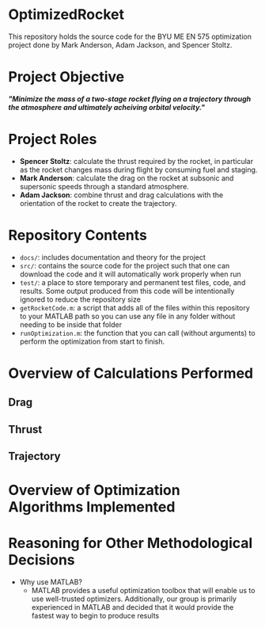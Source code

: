 # OptimizedRocket
This repository holds the source code for the BYU ME EN 575 optimization project done by Mark Anderson, Adam Jackson, and Spencer Stoltz.

# Project Objective
***"Minimize the mass of a two-stage rocket flying on a trajectory through the atmosphere and ultimately acheiving orbital velocity."***

# Project Roles
- **Spencer Stoltz**: calculate the thrust required by the rocket, in particular as the rocket changes mass during flight by consuming fuel and staging.
- **Mark Anderson**: calculate the drag on the rocket at subsonic and supersonic speeds through a standard atmosphere.
- **Adam Jackson**: combine thrust and drag calculations with the orientation of the rocket to create the trajectory.

# Repository Contents
- `docs/`: includes documentation and theory for the project
- `src/`: contains the source code for the project such that one can download the code and it will automatically work properly when run
- `test/`: a place to store temporary and permanent test files, code, and results. Some output produced from this code will be intentionally ignored to reduce the repository size
- `getRocketCode.m`: a script that adds all of the files within this repository to your MATLAB path so you can use any file in any folder without needing to be inside that folder
- `runOptimization.m`: the function that you can call (without arguments) to perform the optimization from start to finish.

# Overview of Calculations Performed

## Drag


## Thrust


## Trajectory


# Overview of Optimization Algorithms Implemented

# Reasoning for Other Methodological Decisions
- Why use MATLAB?
  - MATLAB provides a useful optimization toolbox that will enable us to use well-trusted optimizers. Additionally, our group is primarily experienced in MATLAB and decided that it would provide the fastest way to begin to produce results
